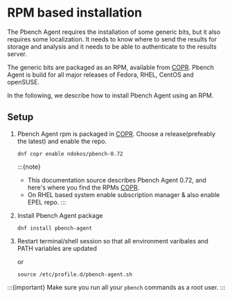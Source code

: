 # RPM based installation

The Pbench Agent requires the installation of some generic bits, but it also
requires some localization. It needs to know where to send the results for
storage and analysis and it needs to be able to authenticate to the results
server.

The generic bits are packaged as an RPM, available from
[COPR](https://copr.fedorainfracloud.org/coprs/ndokos).
Pbench Agent is build for all major releases of
Fedora, RHEL, CentOS and openSUSE.

In the following, we describe how to install Pbench Agent using an RPM.

## Setup

1. Pbench Agent rpm is packaged in [COPR](https://copr.fedorainfracloud.org/coprs/ndokos). Choose a release(prefeably the latest) and enable the repo.

	```console
	dnf copr enable ndokos/pbench-0.72
	```

    :::{note}
	- This documentation source describes Pbench Agent 0.72, and here's where you find the RPMs [COPR](https://copr.fedorainfracloud.org/coprs/ndokos/pbench-0.72).
    - On RHEL based system enable subscription manager & also enable EPEL repo.
    :::

2. Install Pbench Agent package

	```console
	dnf install pbench-agent
	```

3. Restart terminal/shell session so that all environment varibales and PATH variables are updated

	or 

	```console
	source /etc/profile.d/pbench-agent.sh
	```

:::{important}
Make sure you run all your `pbench` commands as a root user.
:::
